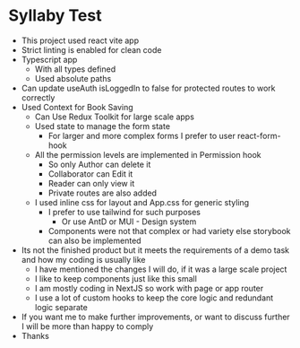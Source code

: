# Syllaby Test

- This project used react vite app
- Strict linting is enabled for clean code
- Typescript app
  - With all types defined
  - Used absolute paths
- Can update useAuth isLoggedIn to false for protected routes to work correctly
- Used Context for Book Saving
  - Can Use Redux Toolkit for large scale apps
  - Used state to manage the form state
    - For larger and more complex forms I prefer to user react-form-hook
  - All the permission levels are implemented in Permission hook
    - So only Author can delete it
    - Collaborator can Edit it
    - Reader can only view it
    - Private routes are also added
  - I used inline css for layout and App.css for generic styling
    - I prefer to use tailwind for such purposes
      - Or use AntD or MUI - Design system
    - Components were not that complex or had variety else storybook can also be implemented
- Its not the finished product but it meets the requirements of a demo task and how my coding is usually like
  - I have mentioned the changes I will do, if it was a large scale project
  - I like to keep components just like this small
  - I am mostly coding in NextJS so work with page or app router
  - I use a lot of custom hooks to keep the core logic and redundant logic separate
- If you want me to make further improvements, or want to discuss further I will be more than happy to comply
- Thanks

